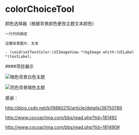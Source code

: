 # colorChoiceTool
颜色选择器（根据背景颜色更改主题文本颜色）


`一行代码搞定`

```
设置背景图片、文本

- (void)setTextColor:(UIImageView *)bgImage whith:(UILabel *)textLabel;

```




####项目展示

![暗色背景白色主题](http://i2.piimg.com/567571/478c466c948a36af.png)


![亮色背景暗色主题](http://i2.piimg.com/567571/86ed8a12100a7096.png)

感谢：

http://blog.csdn.net/ki19880210/article/details/38750789

http://www.cocoachina.com/bbs/read.php?tid=181492

http://www.cocoachina.com/bbs/read.php?tid=181490#
